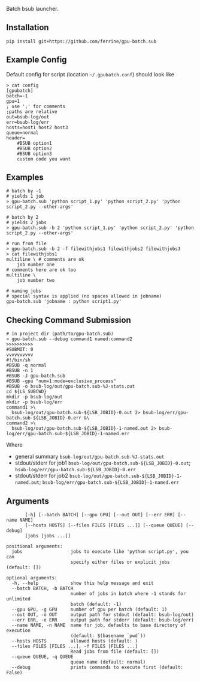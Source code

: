 Batch bsub launcher. 

Installation
------------
```
pip install git+https://github.com/ferrine/gpu-batch.sub

```

Example Config
--------------
Default config for script (location `~/.gpubatch.conf`) should look like
```
> cat config
[gpubatch]
batch=-1
gpu=1
; use ';' for comments
;paths are relative
out=bsub-log/out
err=bsub-log/err
hosts=host1 host2 host3
queue=normal
header=
    #BSUB option1
    #BSUB option2
    #BSUB option3
    custom code you want
```

Examples
--------
```
# batch by -1
# yields 1 job
> gpu-batch.sub 'python script_1.py' 'python script_2.py' 'python script_2.py --other-args'

# batch by 2
# yields 2 jobs
> gpu-batch.sub -b 2 'python script_1.py' 'python script_2.py' 'python script_2.py --other-args'

# run from file
> gpu-batch.sub -b 2 -f filewithjobs1 filewithjobs2 filewithjobs3
> cat filewithjobs1
multiline \ # comments are ok
    job number one
# comments here are ok too
multiline \
    job number two

# naming jobs
# special syntax is applied (no spaces allowed in jobname)
gpu-batch.sub 'jobname : python script1.py'
```

Checking Command Submission
---------------------------
```
# in project dir (path/to/gpu-batch.sub)
> gpu-batch.sub --debug command1 named:command2
>>>>>>>>>>
#SUBMIT: 0
vvvvvvvvvv
#!/bin/sh
#BSUB -q normal
#BSUB -n 1
#BSUB -J gpu-batch.sub
#BSUB -gpu "num=1:mode=exclusive_process"
#BSUB -o bsub-log/out/gpu-batch.sub-%J-stats.out
cd ${LS_SUBCWD}
mkdir -p bsub-log/out
mkdir -p bsub-log/err
command1 >\
  bsub-log/out/gpu-batch.sub-${LSB_JOBID}-0.out 2> bsub-log/err/gpu-batch.sub-${LSB_JOBID}-0.err &\
command2 >\
  bsub-log/out/gpu-batch.sub-${LSB_JOBID}-1-named.out 2> bsub-log/err/gpu-batch.sub-${LSB_JOBID}-1-named.err
```

Where

- general summary
    `bsub-log/out/gpu-batch.sub-%J-stats.out`
- stdout/stderr for job1
    `bsub-log/out/gpu-batch.sub-${LSB_JOBID}-0.out`; `bsub-log/err/gpu-batch.sub-${LSB_JOBID}-0.err`
- stdout/stderr for job2
    `bsub-log/out/gpu-batch.sub-${LSB_JOBID}-1-named.out`; `bsub-log/err/gpu-batch.sub-${LSB_JOBID}-1-named.err`

Arguments
---------
```
       [-h] [--batch BATCH] [--gpu GPU] [--out OUT] [--err ERR] [--name NAME]
       [--hosts HOSTS] [--files FILES [FILES ...]] [--queue QUEUE] [--debug]
       [jobs [jobs ...]]

positional arguments:
  jobs                  jobs to execute like 'python script.py', you can
                        specify either files or explicit jobs (default: [])

optional arguments:
  -h, --help            show this help message and exit
  --batch BATCH, -b BATCH
                        number of jobs in batch where -1 stands for unlimited
                        batch (default: -1)
  --gpu GPU, -g GPU     number of gpu per batch (default: 1)
  --out OUT, -o OUT     output path for stdout (default: bsub-log/out)
  --err ERR, -e ERR     output path for stderr (default: bsub-log/err)
  --name NAME, -n NAME  name for job, defaults to base directory of execution
                        (default: $(basename `pwd`))
  --hosts HOSTS         allowed hosts (default: )
  --files FILES [FILES ...], -f FILES [FILES ...]
                        Read jobs from file (default: [])
  --queue QUEUE, -q QUEUE
                        queue name (default: normal)
  --debug               prints commands to execute first (default: False)
```